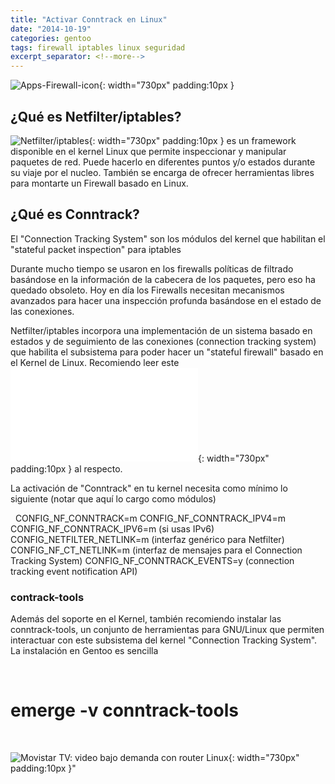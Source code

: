 ```yaml
---
title: "Activar Conntrack en Linux"
date: "2014-10-19"
categories: gentoo
tags: firewall iptables linux seguridad
excerpt_separator: <!--more-->
---
```


![Apps-Firewall-icon](/assets/img/original/Apps-Firewall-icon-300x300.png){: width="730px" padding:10px }

## ¿Qué es Netfilter/iptables?

![Netfilter/iptables](/assets/img/original/iptables){: width="730px" padding:10px } es un framework disponible en el kernel Linux que permite inspeccionar y manipular paquetes de red. Puede hacerlo en diferentes puntos y/o estados durante su viaje por el nucleo. También se encarga de ofrecer herramientas libres para montarte un Firewall basado en Linux.

## ¿Qué es Conntrack?

El "Connection Tracking System" son los módulos del kernel que habilitan el "stateful packet inspection" para iptables

Durante mucho tiempo se usaron en los firewalls políticas de filtrado basándose en la información de la cabecera de los paquetes, pero eso ha quedado obsoleto. Hoy en día los Firewalls necesitan mecanismos avanzados para hacer una inspección profunda basándose en el estado de las conexiones.

Netfilter/iptables incorpora una implementación de un sistema basado en estados y de seguimiento de las conexiones (connection tracking system) que habilita el subsistema para poder hacer un "stateful firewall" basado en el Kernel de Linux. Recomiendo leer este ![artículo de Pablo Neira](/assets/img/original/login.pdf){: width="730px" padding:10px } al respecto.

La activación de "Conntrack" en tu kernel necesita como mínimo lo siguiente (notar que aquí lo cargo como módulos)

 
CONFIG_NF_CONNTRACK=m
CONFIG_NF_CONNTRACK_IPV4=m
CONFIG_NF_CONNTRACK_IPV6=m (si usas IPv6)
CONFIG_NETFILTER_NETLINK=m (interfaz genérico para Netfilter)
CONFIG_NF_CT_NETLINK=m (interfaz de mensajes para el Connection Tracking System)
CONFIG_NF_CONNTRACK_EVENTS=y  (connection tracking event notification API)
 

### contrack-tools

Además del soporte en el Kernel, también recomiendo instalar las conntrack-tools, un conjunto de herramientas para GNU/Linux que permiten interactuar con este subsistema del kernel "Connection Tracking System". La instalación en Gentoo es sencilla

 
# emerge -v conntrack-tools
 

![Movistar TV: video bajo demanda con router Linux](/assets/img/original/?p=378){: width="730px" padding:10px }"
